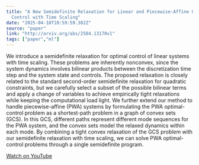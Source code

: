 ```yaml
---
title: "A New Semidefinite Relaxation for Linear and Piecewise-Affine Optimal
  Control with Time Scaling"
date: "2025-04-18T10:59:59.382Z"
source: "paper"
link: "http://arxiv.org/abs/2504.13170v1"
tags: ["paper","ml"]
---
```


We introduce a semidefinite relaxation for optimal control of linear systems with time scaling. These problems are inherently nonconvex, since the system dynamics involves bilinear products between the discretization time step and the system state and controls. The proposed relaxation is closely related to the standard second-order semidefinite relaxation for quadratic constraints, but we carefully select a subset of the possible bilinear terms and apply a change of variables to achieve empirically tight relaxations while keeping the computational load light. We further extend our method to handle piecewise-affine (PWA) systems by formulating the PWA optimal-control problem as a shortest-path problem in a graph of convex sets (GCS). In this GCS, different paths represent different mode sequences for the PWA system, and the convex sets model the relaxed dynamics within each mode. By combining a tight convex relaxation of the GCS problem with our semidefinite relaxation with time scaling, we can solve PWA optimal-control problems through a single semidefinite program.

[Watch on YouTube](http://arxiv.org/abs/2504.13170v1)
